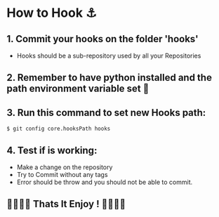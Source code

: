 # How to Hook ⚓

## 1. Commit your hooks on the folder 'hooks'

* Hooks should be a sub-repository used by all your Repositories

## 2. Remember to have python installed and the path environment variable set 🐍


## 3. Run this command to set new Hooks path:

    $ git config core.hooksPath hooks

## 4. Test if is working:
* Make a change on the repository 
* Try to Commit without any tags
* Error should be throw and you should not be able to commit.

## 🎉🎉🎉🎉 Thats It Enjoy !  🎉🎉🎉🎉


